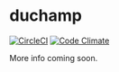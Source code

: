 # duchamp

[![CircleCI](https://circleci.com/gh/maxjacobson/duchamp.svg?style=svg)](https://circleci.com/gh/maxjacobson/duchamp)
[![Code Climate](https://codeclimate.com/github/maxjacobson/duchamp/badges/gpa.svg)](https://codeclimate.com/github/maxjacobson/duchamp)

More info coming soon.
